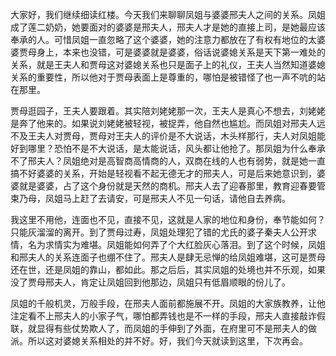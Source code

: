 
大家好，我们继续细读红楼。今天我们来聊聊凤姐与婆婆邢夫人之间的关系。凤姐成了莲二奶奶，她要面对的婆婆是邢夫人，邢夫人才是她的直接上司，是她最应该奉承的人。可惜凤姐一直忽略了这个婆婆，她的注意力都放在了有权有地位的太婆婆贾母身上，本来也没错，可是婆婆就是婆婆，俗话说婆媳关系是天下第一难处的关系，就是王夫人和贾母这对婆媳关系也只是面子上的礼仪，王夫人当然知道婆媳关系的重要性，所以他对于贾母表面上是尊重的，哪怕是被错怪了也一声不吭的站在那里。

贾母逛园子，王夫人要跟着。其实陪刘姥姥那一次，王夫人是真心不想去，刘姥姥是奔了他来的。如果说刘姥姥被轻视，被捉弄，他自然也尴尬。而凤姐对邢夫人远不及王夫人对贾母，贾母对王夫人的评价是不大说话，木头样那行，夫人对凤姐能好到哪里？恐怕不是不大说话，是太能说话，风头都让他抢了。那凤姐为什么奉承不了邢夫人？凤姐绝对是高智商高情商的人，双商在线的人也有弱势，就是她一直搞不好婆婆的关系，开始是轻视看不起无德无才的邢夫人，可是后来她意识到，婆婆就是婆婆，占了这个身份就是天然的商机。邢夫人去了迎春那里，教育迎春要管束乃母，凤姐马上赶了去请安，可是邢夫人不见一句话，请他自去养病。

我这里不用他，连面也不见，直接不见，这就是人家的地位和身份，奉节能如何？只能灰溜溜的离开。到了贾母过寿，凤姐处理犯了错的尤氏的婆子秦夫人公开求情，名为求情实为难堪。凤姐能如何弄了个大红脸灰心落泪。到了这个时候，凤姐和邢夫人的关系连面子也绷不住了。邢夫人是肆无忌惮的给凤姐难堪，这可是贾母还在世，还是凤姐的靠山，都如此。那之后后，其实凤姐的处境也并不乐观，如果没了贾母邢夫人，肯定让凤姐回到他那边，凤姐只有低眉顺眼的份儿了。

凤姐的千般机灵，万般手段，在邢夫人面前都施展不开。凤姐的大家族教养，让他注定看不上邢夫人的小家子气，哪怕都弄钱也是不一样的手段，邢夫人直接敲诈假联，就显得有些仗势欺人了，而凤姐的手伸到了外面，在府里可不是邢夫人的做派。所以这对婆媳关系相处的并不好。好，我们今天就读到这里，下次再会。



